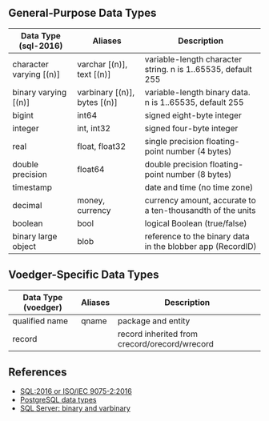 ## General-Purpose Data Types
| Data Type (sql-2016)    | Aliases                      | Description                                                    |
| ----------------------- | ---------------------------- | -------------------------------------------------------------- |
| character varying [(n)] | varchar [(n)], text [(n)]    | variable-length character string. n is 1..65535, default 255   |
| binary varying [(n)]    | varbinary [(n)], bytes [(n)] | variable-length binary data. n is 1..65535, default 255        |
| bigint                  | int64                        | signed eight-byte integer                                      |
| integer                 | int, int32                   | signed four-byte integer                                       |
| real                    | float, float32               | single precision floating-point number (4 bytes)               |
| double precision        | float64                      | double precision floating-point number (8 bytes)               |
| timestamp               |                              | date and time (no time zone)                                   |
| decimal                 | money, currency              | currency amount, accurate to a ten-thousandth of the units     |
| boolean                 | bool                         | logical Boolean (true/false)                                   |
| binary large object     | blob                         | reference to the binary data in the blobber app (RecordID)     |

## Voedger-Specific Data Types
| Data Type (voedger)     | Aliases                      | Description                                                    |
| ----------------------- | ---------------------------- | -------------------------------------------------------------- |
| qualified name          | qname                        | package and entity                                             |
| record                  |                              | record inherited from crecord/orecord/wrecord                  |


## References
- [SQL:2016 or ISO/IEC 9075-2:2016](http://www.sai.msu.su/~megera/postgres/files/sql-2016-json.txt) 
- [PostgreSQL data types](https://www.postgresql.org/docs/current/datatype.html)
- [SQL Server: binary and varbinary](https://learn.microsoft.com/en-us/sql/t-sql/data-types/binary-and-varbinary-transact-sql?view=sql-server-ver16)
